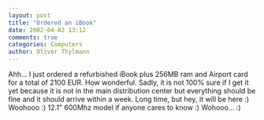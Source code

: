 ```yaml
---
layout: post
title: "Ordered an iBook"
date: 2002-04-02 13:12
comments: true
categories: Computers
author: Oliver Thylmann
---
```



Ahh... I just ordered a refurbished iBook plus 256MB ram and Airport card for a total of 2100 EUR. How wonderful. Sadly, it is not 100% sure if I get it yet because it is not in the main distribution center but everything should be fine and it should arrive within a week. Long time, but hey, it will be here :) Woohooo :) 12.1&quot; 600Mhz model if anyone cares to know :) Wohooo... :)


